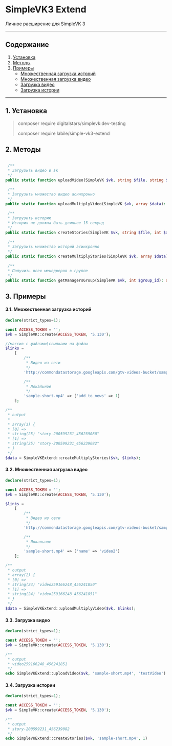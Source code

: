 # SimpleVK3 Extend

Личное расширение для SimpleVK 3

___

## Содержание

1. [Установка](#1-установка)
2. [Методы](#2-методы)
3. [Примеры](#2-примеры)
   + [Множественная загрузка историй](#31-множественная-загрузка-историй)
   + [Множественная загрузка видео](#32-множественная-загрузка-видео)
   + [Загрузка видео](#33-загрузка-видео)
   + [Загрузка истории](#34-загрузка-истории)

___

## 1. Установка

> composer require digitalstars/simplevk:dev-testing
> 
> composer require labile/simple-vk3-extend

## 2. Методы

```php

 /**
 * Загрузить видео в вк
 */
public static function uploadVideo(SimpleVK $vk, string $file, string $name, string $description = null, bool $is_private = null, int $wallpost = null, int $group_id = null, int $album_id = null, int $no_comments = null, int $repeat = null, int $compression = null): string|false

 /**
 * Загрузить множество видео асинхронно
 */
public static function uploadMultiplyVideo(SimpleVK $vk, array $data): array|false
	
 /**
 * Загрузить историю
 * История не должна быть длиннее 15 секунд
 */
public static function createStories(SimpleVK $vk, string $file, int $add_to_news, string|int $user_ids = null, int $reply_to_story = null, string $link_text = null, string $link_url = null, int $group_id = null, string $clickable_stickers = null): string|false
	
 /**
 * Загрузить множество историй асинхронно
 */
public static function createMultiplyStories(SimpleVK $vk, array $data): false|array
	
 /**
 * Получить всех менеджеров в группе
 */
public static function getManagersGroup(SimpleVK $vk, int $group_id): array|false
```
## 3. Примеры

#### 3.1. Множественная загрузка историй
```php
declare(strict_types=1);

const ACCESS_TOKEN = '';
$vk = SimpleVK::create(ACCESS_TOKEN, '5.130');

//массив с файлами\ссылками на файлы
$links =
    [
        /**
         * Видео из сети
         */
        'http://commondatastorage.googleapis.com/gtv-videos-bucket/sample/ForBiggerMeltdowns.mp4' => ['add_to_news' => 1],

        /**
         * Локальное
         */
        'sample-short.mp4' => ['add_to_news' => 1]
    ];

/**
 * output
 *
 * array(3) {
 * [0] =>
 * string(25) "story-200599231_456239080"
 * [1] =>
 * string(25) "story-200599231_456239082"
 * }
 */
$data = SimpleVKExtend::createMultiplyStories($vk, $links);
```

#### 3.2. Множественная загрузка видео
```php
declare(strict_types=1);

const ACCESS_TOKEN = '';
$vk = SimpleVK::create(ACCESS_TOKEN, '5.130');

$links =
    [
        /**
         * Видео из сети
         */
        'http://commondatastorage.googleapis.com/gtv-videos-bucket/sample/ForBiggerBlazes.mp4' => ['name' => 'video1'],

        /**
         * Локальное
         */
        'sample-short.mp4' => ['name' => 'video2']
    ];

/**
 * output
 * array(2) {
 * [0] =>
 * string(24) "video259166248_456241850"
 * [1] =>
 * string(24) "video259166248_456241851"
 * }
 */
$data = SimpleVKExtend::uploadMultiplyVideo($vk, $links);
```

#### 3.3. Загрузка видео
```php
declare(strict_types=1);

const ACCESS_TOKEN = '';
$vk = SimpleVK::create(ACCESS_TOKEN, '5.130');

/**
 * output
 * video259166248_456241851
 */
echo SimpleVKExtend::uploadVideo($vk, 'sample-short.mp4', 'testVideo')
```

#### 3.4. Загрузка истории
```php
declare(strict_types=1);

const ACCESS_TOKEN = '';
$vk = SimpleVK::create(ACCESS_TOKEN, '5.130');

/**
 * output
 * story-200599231_456239082
 */
echo SimpleVKExtend::createStories($vk, 'sample-short.mp4', 1)
```
